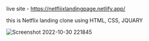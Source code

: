 live site - https://netfliixlandingpage.netlify.app/

this is Netflix landing clone using HTML, CSS, JQUARY 

![Screenshot 2022-10-30 221845](https://user-images.githubusercontent.com/112718846/198891190-9ddc77dd-257d-4638-bafc-e660ffeb09b8.png)
